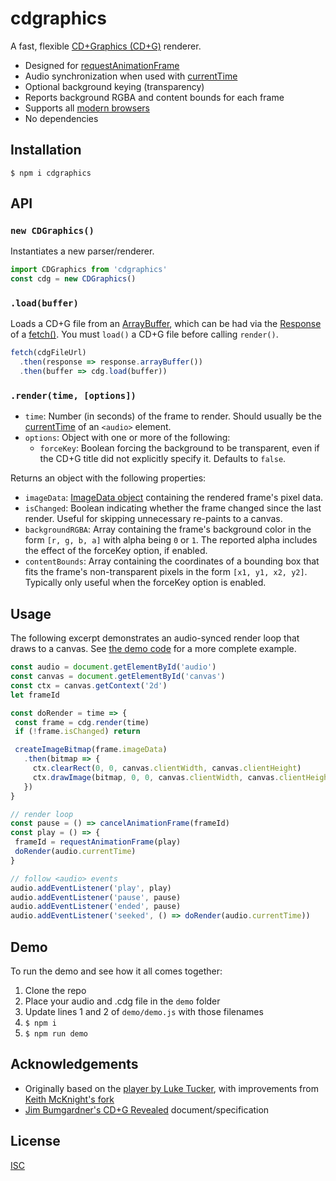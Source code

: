 # cdgraphics

A fast, flexible [CD+Graphics (CD+G)](https://en.wikipedia.org/wiki/CD%2BG) renderer.

* Designed for [requestAnimationFrame](https://developer.mozilla.org/en-US/docs/Web/API/window/requestAnimationFrame)
* Audio synchronization when used with [currentTime](https://developer.mozilla.org/en-US/docs/Web/HTML/Element/audio#attr-currentTime)
* Optional background keying (transparency)
* Reports background RGBA and content bounds for each frame
* Supports all [modern browsers](https://caniuse.com/mdn-api_imagedata_imagedata)
* No dependencies

## Installation
```
$ npm i cdgraphics
```

## API

### `new CDGraphics()`

Instantiates a new parser/renderer.

```js
import CDGraphics from 'cdgraphics'
const cdg = new CDGraphics()
```

### `.load(buffer)`

Loads a CD+G file from an [ArrayBuffer](https://developer.mozilla.org/en-US/docs/Web/JavaScript/Reference/Global_Objects/ArrayBuffer), which can be had via the [Response](https://developer.mozilla.org/en-US/docs/Web/API/Response) of a [fetch()](https://developer.mozilla.org/en-US/docs/Web/API/Fetch_API). You must `load()` a CD+G file before calling `render()`.

```js
fetch(cdgFileUrl)
  .then(response => response.arrayBuffer())
  .then(buffer => cdg.load(buffer))
```

### `.render(time, [options])`

- `time`: Number (in seconds) of the frame to render. Should usually be the [currentTime](https://developer.mozilla.org/en-US/docs/Web/HTML/Element/audio#attr-currentTime) of an `<audio>` element.
- `options`: Object with one or more of the following:
  - `forceKey`: Boolean forcing the background to be transparent, even if the CD+G title did not explicitly specify it. Defaults to `false`.

Returns an object with the following properties:

- `imageData`: [ImageData object](https://developer.mozilla.org/en-US/docs/Web/API/ImageData) containing the rendered frame's pixel data.
- `isChanged`: Boolean indicating whether the frame changed since the last render. Useful for skipping unnecessary re-paints to a canvas.
- `backgroundRGBA`: Array containing the frame's background color in the form `[r, g, b, a]` with alpha being `0` or `1`. The reported alpha includes the effect of the forceKey option, if enabled.
- `contentBounds`: Array containing the coordinates of a bounding box that fits the frame's non-transparent pixels in the form `[x1, y1, x2, y2]`. Typically only useful when the forceKey option is enabled.

## Usage

The following excerpt demonstrates an audio-synced render loop that draws to a canvas. See [the demo code](https://github.com/bhj/cdgraphics/blob/master/demo/demo.js) for a more complete example.

 ```js
const audio = document.getElementById('audio')
const canvas = document.getElementById('canvas')
const ctx = canvas.getContext('2d')
let frameId

const doRender = time => {
  const frame = cdg.render(time)
  if (!frame.isChanged) return

  createImageBitmap(frame.imageData)
    .then(bitmap => {
      ctx.clearRect(0, 0, canvas.clientWidth, canvas.clientHeight)
      ctx.drawImage(bitmap, 0, 0, canvas.clientWidth, canvas.clientHeight)
    })
}

// render loop
const pause = () => cancelAnimationFrame(frameId)
const play = () => {
  frameId = requestAnimationFrame(play)
  doRender(audio.currentTime)
}

// follow <audio> events
audio.addEventListener('play', play)
audio.addEventListener('pause', pause)
audio.addEventListener('ended', pause)
audio.addEventListener('seeked', () => doRender(audio.currentTime))
 ```

## Demo

To run the demo and see how it all comes together:

1. Clone the repo
2. Place your audio and .cdg file in the `demo` folder
3. Update lines 1 and 2 of `demo/demo.js` with those filenames
4. `$ npm i`
5. `$ npm run demo`

## Acknowledgements

* Originally based on the [player by Luke Tucker](https://github.com/ltucker/html5_karaoke), with improvements from [Keith McKnight's fork](https://github.com/kmck/karaoke)
* [Jim Bumgardner's CD+G Revealed](http://jbum.com/cdg_revealed.html) document/specification

## License

[ISC](https://opensource.org/licenses/ISC)
